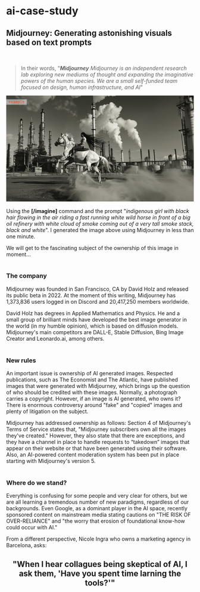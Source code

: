 # ai-case-study

## Midjourney: Generating astonishing visuals based on text prompts
<br>

>In their words, "***Midjourney** Midjourney is an independent research lab exploring new mediums of thought and expanding the imaginative powers of the human species. We are a small self-funded team focused on design, human infrastructure, and AI*"

![example](/test48459.png) 

Using the **[/imagine]** command and the prompt "*indigenous girl with black hair flowing in the air riding a fast running white wild horse in front of a big oil refinery with white cloud of smoke coming out of a very tall smoke stack, black and white*". I generated the image above using Midjourney in less than one minute.

We will get to the fascinating subject of the ownership of this image in moment…
<br>
<br>
### The company

Midjourney was founded in San Francisco, CA by David Holz and released its public beta in 2022. At the moment of this writing, Midjourney has 1,373,836 users logged in on Discord and 20,417,250 members worldwide.

David Holz has degrees in Applied Mathematics and Physics. He and a small group of brilliant minds have developed the best image generator in the world (in my humble opinion), which is based on diffusion models. Midjourney's main competitors are DALL-E, Stable Diffusion, Bing Image Creator and Leonardo.ai, among others.
<br>
<br>
### New rules

An important issue is ownership of AI generated images. Respected publications, such as The Economist and The Atlantic, have published images that were generated with Midjourney, which brings up the question of who should be credited with these images. Normally, a photograph carries a copyright. However, if an image is AI generated, who owns it? There is enormous controversy around "fake" and "copied" images and plenty of litigation on the subject.

Midjourney has addressed ownership as follows: Section 4 of Midjourney's Terms of Service states that, "Midjourney subscribers own all the images they've created." However, they also state that there are exceptions, and they have a channel in place to handle requests to “takedown” images that appear on their website or that have been generated using their software. Also, an AI-powered content moderation system has been put in place starting with Midjourney's version 5.
<br>
<br>
### Where do we stand?

Everything is confusing for some people and very clear for others, but we are all learning a tremendous number of new paradigms, regardless of our backgrounds. Even Google, as a dominant player in the AI space, recently sponsored content on mainstream media stating cautions on "THE RISK OF OVER-RELIANCE" and "the worry that erosion of foundational know-how could occur with AI."

From a different perspective, Nicole Ingra who owns a marketing agency in Barcelona, asks:

## <p style="text-align: center;"> "When I hear collagues being skeptical of AI, I ask them, 'Have you spent time larning the tools?'"</p>



